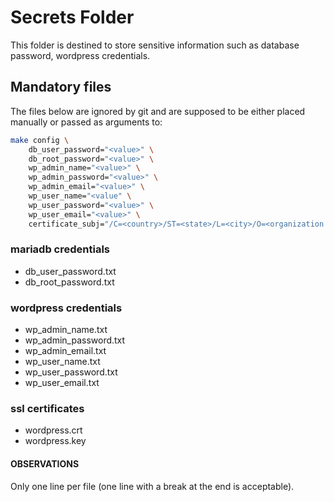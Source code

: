 #	Secrets Folder
This folder is destined to store sensitive information such as database password, wordpress credentials.

##	Mandatory files
The files below are ignored by git and are supposed to be either placed manually or passed as arguments to:

```bash
make config \
	db_user_password="<value>" \
	db_root_password="<value>" \
	wp_admin_name="<value>" \
	wp_admin_password="<value>" \
	wp_admin_email="<value>" \
	wp_user_name="<value" \
	wp_user_password="<value>" \
	wp_user_email="<value>" \
	certificate_subj="/C=<country>/ST=<state>/L=<city>/O=<organization name>/OU=<organization unit (optional)>/CN=<domain name>"
```

###	mariadb credentials
-	db_user_password.txt
-	db_root_password.txt

###	wordpress credentials
-	wp_admin_name.txt
-	wp_admin_password.txt
-	wp_admin_email.txt
-	wp_user_name.txt
-	wp_user_password.txt
-	wp_user_email.txt

###	ssl certificates
-	wordpress.crt
-	wordpress.key

####	OBSERVATIONS
Only one line per file (one line with a break at the end is acceptable).